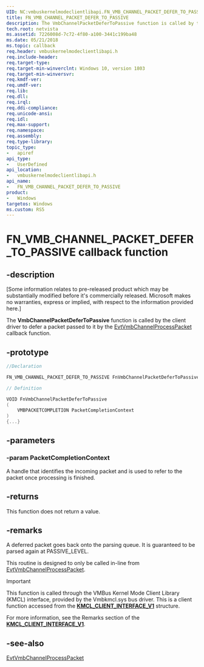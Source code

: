 ```yaml
---
UID: NC:vmbuskernelmodeclientlibapi.FN_VMB_CHANNEL_PACKET_DEFER_TO_PASSIVE
title: FN_VMB_CHANNEL_PACKET_DEFER_TO_PASSIVE
description: The VmbChannelPacketDeferToPassive function is called by the client driver to defer a packet passed to it by the EvtVmbChannelProcessPacket callback function.
tech.root: netvista
ms.assetid: 7226008d-7c72-4f80-a100-3441c199ba48
ms.date: 05/21/2018
ms.topic: callback
req.header: vmbuskernelmodeclientlibapi.h
req.include-header:
req.target-type:
req.target-min-winverclnt: Windows 10, version 1803
req.target-min-winversvr:
req.kmdf-ver:
req.umdf-ver:
req.lib:
req.dll:
req.irql: 
req.ddi-compliance:
req.unicode-ansi:
req.idl:
req.max-support:
req.namespace:
req.assembly:
req.type-library: 
topic_type: 
-	apiref
api_type: 
-	UserDefined
api_location: 
-	vmbuskernelmodeclientlibapi.h
api_name: 
-	FN_VMB_CHANNEL_PACKET_DEFER_TO_PASSIVE
product:
-	Windows
targetos: Windows
ms.custom: RS5
---
```


# FN_VMB_CHANNEL_PACKET_DEFER_TO_PASSIVE callback function

## -description

<p class="CCE_Message">[Some information relates to pre-released product which may be substantially modified before it's commercially released. Microsoft makes no warranties, express or implied, with respect to the information provided here.]

The <b>VmbChannelPacketDeferToPassive</b> function is called by the client driver to defer a packet
passed to it by the <a href="https://msdn.microsoft.com/46020122-0B0E-4C05-8B13-68100B227E93">EvtVmbChannelProcessPacket</a> callback function.  

## -prototype

```cpp
//Declaration

FN_VMB_CHANNEL_PACKET_DEFER_TO_PASSIVE FnVmbChannelPacketDeferToPassive; 

// Definition

VOID FnVmbChannelPacketDeferToPassive 
(
	VMBPACKETCOMPLETION PacketCompletionContext
)
{...}

```

## -parameters

### -param PacketCompletionContext

A  handle that identifies the incoming packet and is used to refer to the packet
once processing is finished.  

## -returns

This function does not return a value.

## -remarks

A deferred packet goes back onto the parsing queue. It is guaranteed to be
parsed again at PASSIVE_LEVEL.


This routine is designed to only be called in-line from <a href="https://msdn.microsoft.com/46020122-0B0E-4C05-8B13-68100B227E93">EvtVmbChannelProcessPacket</a>.

> [!IMPORTANT]
> This function is called through the VMBus Kernel Mode Client Library (KMCL) interface, provided by the Vmbkmcl.sys bus driver. This is a client function accessed from the [**KMCL_CLIENT_INTERFACE_V1**](ns-vmbuskernelmodeclientlibapi-_kmcl_client_interface_v1.md) structure. 
>
> For more information, see the Remarks section of the [**KMCL_CLIENT_INTERFACE_V1**](ns-vmbuskernelmodeclientlibapi-_kmcl_client_interface_v1.md).

## -see-also

<a href="https://msdn.microsoft.com/46020122-0B0E-4C05-8B13-68100B227E93">EvtVmbChannelProcessPacket</a>

